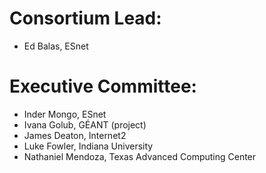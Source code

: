 # Consortium Lead:
- Ed Balas, ESnet

# Executive Committee:
- Inder Mongo, ESnet
- Ivana Golub, GÉANT (project)
- James Deaton, Internet2
- Luke Fowler, Indiana University
- Nathaniel Mendoza, Texas Advanced Computing Center
